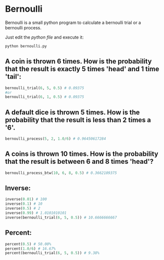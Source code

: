 # Bernoulli
Bernoulli is a small python program to calculate a bernoulli trial or a bernoulli process.

Just edit the *python file* and execute it:
```python
python bernoulli.py
```

## A coin is thrown 6 times. How is the probability that the result is exactly 5 times 'head' and 1 time 'tail':
```python
bernoulli_trial(6, 5, 0.5) # 0.09375
#or
bernoulli_trial(6, 1, 0.5) # 0.09375
```

## A default dice is thrown 5 times. How is the probability that the result is less than 2 times a '6'.
```python
bernoulli_process(5, 2, 1.0/6) # 0.96450617284
```

## A coins is thrown 10 times. How is the probability that the result is between 6 and 8 times 'head'?
```python
bernoulli_process_btw(10, 6, 8, 0.5) # 0.3662109375
```

## Inverse:
```python
inverse(0.01) # 100
inverse(0.1) # 10
inverse(0.5) # 2
inverse(0.99) # 1.0101010101
inverse(bernoulli_trial(6, 5, 0.5)) # 10.6666666667
```

## Percent:
```python
percent(0.5) # 50.00%
percent(1.0/6) # 16.67%
percent(bernoulli_trial(6, 5, 0.5)) # 9.38%
```